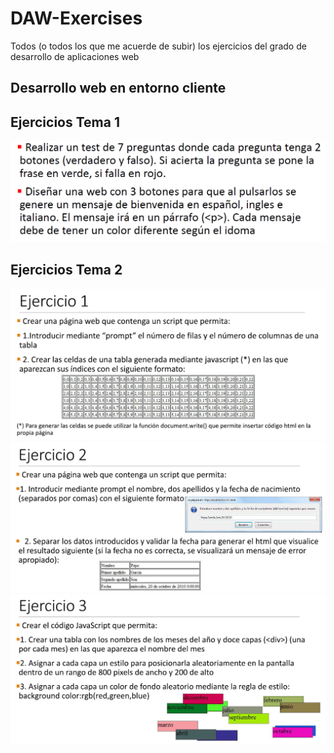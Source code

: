# DAW-Exercises

Todos (o todos los que me acuerde de subir) los ejercicios del grado de desarrollo de aplicaciones web

## Desarrollo web en entorno cliente

## Ejercicios Tema 1

![Ejercicios tema 1](resources/image.png)

## Ejercicios Tema 2

![Tema 2 ejercicio 1](resources/image-1.png)
![Tema 2 ejercicio 2](resources/image-2.png)
![Tema 2 ejercicio 3](resources/image-3.png)
